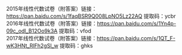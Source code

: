 2015年线性代数试卷（附答案）链接：https://pan.baidu.com/s/1faqBSR9Q008LpNO5Lz22AQ 提取码：ycbr</br>
2016年线性代数试卷（附答案）链接：https://pan.baidu.com/s/1Yn4p-09c_odl_B12Oo9k3A 提取码：vfod</br>
2017年线性代数试卷（附答案）链接：https://pan.baidu.com/s/1QT_F-wK3HNt_RlFh2gSl_w  提取码：ghks 
